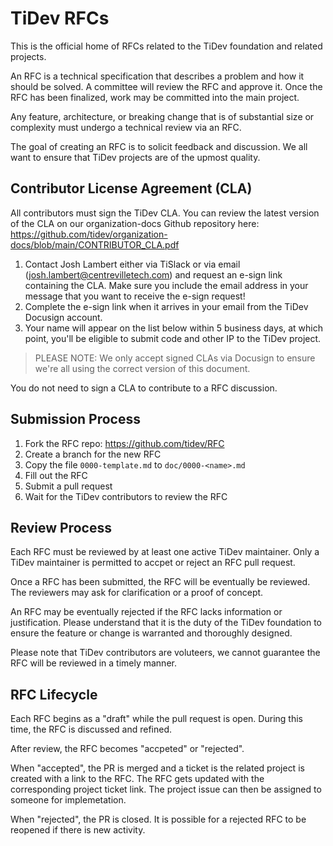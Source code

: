 # TiDev RFCs

This is the official home of RFCs related to the TiDev foundation and related projects.

An RFC is a technical specification that describes a problem and how it should be solved. A
committee will review the RFC and approve it. Once the RFC has been finalized, work may be
committed into the main project.

Any feature, architecture, or breaking change that is of substantial size or complexity must undergo
a technical review via an RFC.

The goal of creating an RFC is to solicit feedback and discussion. We all want to ensure that TiDev
projects are of the upmost quality.

## Contributor License Agreement (CLA)

All contributors must sign the TiDev CLA. You can review the latest version of the CLA on our
organization-docs Github repository here:
https://github.com/tidev/organization-docs/blob/main/CONTRIBUTOR_CLA.pdf

1. Contact Josh Lambert either via TiSlack or via email (josh.lambert@centrevilletech.com) and request an e-sign link containing the CLA. Make sure you include the email address in your message that you want to receive the e-sign request!
2. Complete the e-sign link when it arrives in your email from the TiDev Docusign account.
3. Your name will appear on the list below within 5 business days, at which point, you'll be eligible to submit code and other IP to the TiDev project.

> PLEASE NOTE: We only accept signed CLAs via Docusign to ensure we're all using the correct version of this document.

You do not need to sign a CLA to contribute to a RFC discussion.

## Submission Process

1. Fork the RFC repo: https://github.com/tidev/RFC
2. Create a branch for the new RFC
3. Copy the file `0000-template.md` to `doc/0000-<name>.md`
4. Fill out the RFC
5. Submit a pull request
6. Wait for the TiDev contributors to review the RFC

## Review Process

Each RFC must be reviewed by at least one active TiDev maintainer. Only a TiDev maintainer is
permitted to accpet or reject an RFC pull request.

Once a RFC has been submitted, the RFC will be eventually be reviewed. The reviewers may ask for
clarification or a proof of concept.

An RFC may be eventually rejected if the RFC lacks information or justification. Please understand
that it is the duty of the TiDev foundation to ensure the feature or change is warranted and
thoroughly designed.

Please note that TiDev contributors are voluteers, we cannot guarantee the RFC will be reviewed in
a timely manner.

## RFC Lifecycle

Each RFC begins as a "draft" while the pull request is open. During this time, the RFC is discussed
and refined.

After review, the RFC becomes "accpeted" or "rejected".

When "accepted", the PR is merged and a ticket is the related project is created with a link to the
RFC. The RFC gets updated with the corresponding project ticket link. The project issue can then be
assigned to someone for implemetation.

When "rejected", the PR is closed. It is possible for a rejected RFC to be reopened if there is
new activity.
